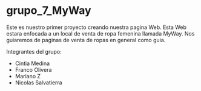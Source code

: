 # grupo_7_MyWay
Este es nuestro primer proyecto creando nuestra pagina Web. 
Esta Web estara enfocada a un local de venta de ropa femenina llamada MyWay.
Nos guiaremos de paginas de venta de ropas en general como guia.

Integrantes del grupo:
* Cintia Medina
* Franco Olivera
* Mariano Z
* Nicolas Salvatierra